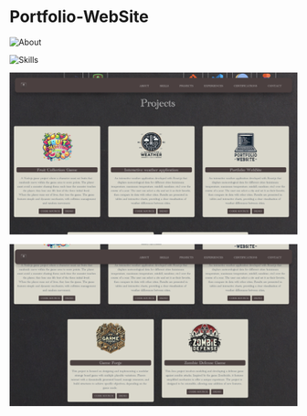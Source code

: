 # Portfolio-WebSite

![About](./images/screenshot_About.png)

![Skills](./images/screenshot_Skills.png)

![Projects1](./images/screenshot_Projects1.png)

![Projects2](./images/screenshot_Projects2.png)